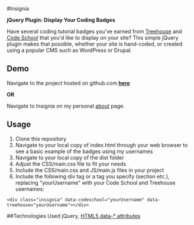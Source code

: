 #Insignia

**jQuery Plugin: Display Your Coding Badges**

Have several coding tutorial badges you've earned from [Treehouse](https://teamtreehouse.com/home) and [Code School](https://www.codeschool.com/) that you'd like to display on your site? This simple jQuery plugin makes that possible, whether your site is hand-coded, or created using a popular CMS such as WordPress or Drupal. 

Demo
----
Navigate to the project hosted on github.com [**here**](http://klammertime.github.io/Insignia/)

**OR**

Navigate to Insignia on my personal [about](http://audreyklammer.com/about.html) page.

Usage
-----
1. Clone this repository
2. Navigate to your local copy of index.html through your web browser to see
a basic example of the badges using my usernames
3. Navigate to your local copy of the dist folder
4. Adjust the CSS/main.css file to fit your needs
5. Include the CSS/main.css and JS/main.js files in your project
6. Include the following div tag or a tag you specify (section etc.), replacing "yourUsername" with your Code School and Treehouse usernames:

```<div class="insignia" data-codeschool="yourUsername" data-treehouse="yourUsername"></div>```
 
##Technologies Used
jQuery, [HTML5 data-* attributes](https://developer.mozilla.org/en-US/docs/Web/Guide/HTML/Using_data_attributes)



